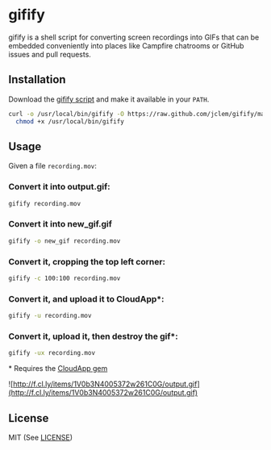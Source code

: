 # gifify

gifify is a shell script for converting screen recordings into GIFs that can be embedded conveniently into places like Campfire chatrooms or GitHub issues and pull requests.

## Installation

Download the [gifify script][1] and make it available in your `PATH`.

```sh
curl -o /usr/local/bin/gifify -O https://raw.github.com/jclem/gifify/master/gifify.sh && \
  chmod +x /usr/local/bin/gifify
```

## Usage

Given a file `recording.mov`:

### Convert it into output.gif:

```sh
gifify recording.mov
```

### Convert it into new_gif.gif

```sh
gifify -o new_gif recording.mov
```

### Convert it, cropping the top left corner:

```sh
gifify -c 100:100 recording.mov
```

### Convert it, and upload it to CloudApp*:

```sh
gifify -u recording.mov
```

### Convert it, upload it, then destroy the gif*:

```sh
gifify -ux recording.mov
```

\* Requires the [CloudApp gem][2]

![http://f.cl.ly/items/1V0b3N4005372w261C0G/output.gif](http://f.cl.ly/items/1V0b3N4005372w261C0G/output.gif)

## License

MIT (See [LICENSE][3])


[1]: https://raw.github.com/jclem/gifify/master/gifify.sh
[2]: https://github.com/cloudapp/cloudapp.rb
[3]: https://raw.github.com/jclem/gifify/master/LICENSE
